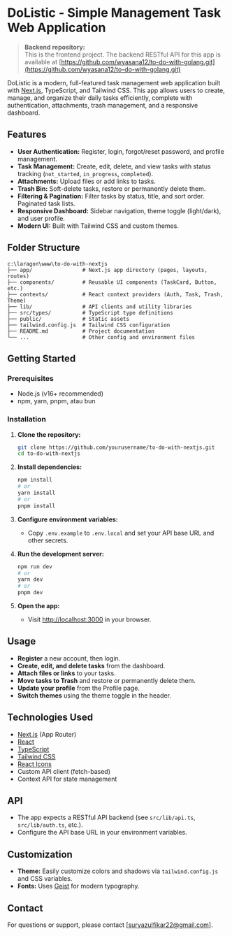 # DoListic - Simple Management Task Web Application

> **Backend repository:**  
> This is the frontend project. The backend RESTful API for this app is available at [https://github.com/wyasana12/to-do-with-golang.git](https://github.com/wyasana12/to-do-with-golang.git)

DoListic is a modern, full-featured task management web application built with [Next.js](https://nextjs.org), TypeScript, and Tailwind CSS. This app allows users to create, manage, and organize their daily tasks efficiently, complete with authentication, attachments, trash management, and a responsive dashboard.

## Features

- **User Authentication:** Register, login, forgot/reset password, and profile management.
- **Task Management:** Create, edit, delete, and view tasks with status tracking (`not_started`, `in_progress`, `completed`).
- **Attachments:** Upload files or add links to tasks.
- **Trash Bin:** Soft-delete tasks, restore or permanently delete them.
- **Filtering & Pagination:** Filter tasks by status, title, and sort order. Paginated task lists.
- **Responsive Dashboard:** Sidebar navigation, theme toggle (light/dark), and user profile.
- **Modern UI:** Built with Tailwind CSS and custom themes.

## Folder Structure

```
c:\laragon\www\to-do-with-nextjs
├── app/                # Next.js app directory (pages, layouts, routes)
├── components/         # Reusable UI components (TaskCard, Button, etc.)
├── contexts/           # React context providers (Auth, Task, Trash, Theme)
├── lib/                # API clients and utility libraries
├── src/types/          # TypeScript type definitions
├── public/             # Static assets
├── tailwind.config.js  # Tailwind CSS configuration
├── README.md           # Project documentation
└── ...                 # Other config and environment files
```

## Getting Started

### Prerequisites

- Node.js (v16+ recommended)
- npm, yarn, pnpm, atau bun

### Installation

1. **Clone the repository:**

   ```bash
   git clone https://github.com/yourusername/to-do-with-nextjs.git
   cd to-do-with-nextjs
   ```

2. **Install dependencies:**

   ```bash
   npm install
   # or
   yarn install
   # or
   pnpm install
   ```

3. **Configure environment variables:**

   - Copy `.env.example` to `.env.local` and set your API base URL and other secrets.

4. **Run the development server:**

   ```bash
   npm run dev
   # or
   yarn dev
   # or
   pnpm dev
   ```

5. **Open the app:**
   - Visit [http://localhost:3000](http://localhost:3000) in your browser.

## Usage

- **Register** a new account, then login.
- **Create, edit, and delete tasks** from the dashboard.
- **Attach files or links** to your tasks.
- **Move tasks to Trash** and restore or permanently delete them.
- **Update your profile** from the Profile page.
- **Switch themes** using the theme toggle in the header.

## Technologies Used

- [Next.js](https://nextjs.org/) (App Router)
- [React](https://react.dev/)
- [TypeScript](https://www.typescriptlang.org/)
- [Tailwind CSS](https://tailwindcss.com/)
- [React Icons](https://react-icons.github.io/react-icons/)
- Custom API client (fetch-based)
- Context API for state management

## API

- The app expects a RESTful API backend (see `src/lib/api.ts`, `src/lib/auth.ts`, etc.).
- Configure the API base URL in your environment variables.

## Customization

- **Theme:** Easily customize colors and shadows via `tailwind.config.js` and CSS variables.
- **Fonts:** Uses [Geist](https://vercel.com/font) for modern typography.

## Contact

For questions or support, please contact [suryazulfikar22@gmail.com].
